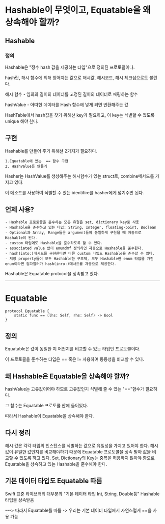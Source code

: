 # Hashable이 무엇이고, Equatable을 왜 상속해야 할까?

## Hashable
### 정의
Hashable은 "정수 hash 값을 제공하는 타입"으로 정의된 프로토콜이다.

hash란, 해시 함수에 의해 얻어지는 값으로 해시값, 해시코드, 해시 체크섬으로도 불린다.

해시 함수 - 임의의 길이의 데이터를 고정된 길이의 데이터로 매핑하는 함수 

hashValue - 어떠힌 데이터를 Hash 함수에 넣게 되면 반환해주는 값

HashTable에서 hash값을 찾기 위해선 key가 필요하고, 이 key는 식별할 수 있도록 unique 해야 한다.

## 구현
Hashable를 만들어 주기 위해선 2가지가 필요하다.

    1.Equatable에 있는  == 함수 구현
    2. HashValue를 만들기

Hasher는 HashValue를 생성해주는 해시함수가 있는 struct로, combine메서드를 가지고 있다.

이 메소드를 사용하여 식별할 수 있는 identifire를 hasher에게 넘겨주면 된다.

## 언제 사용?

    - Hashable 프로토콜을 준수하는 모든 유형은 set, dictionary key로 사용
    - Hashable을 준수하고 있는 타입: String, Integer, floating-point, Boolean
    - Optional과 Array, Range들은 argument들이 동일하게 구현될 때 자동으로 Hashable이 된다.
    - custom 타입에도 Hashable을 준수하도록 할 수 있다.
    - associated value 없이 enumdmf 정의하면 자동으로 Hashable을 준수한다.
    - hash(into:)메서드를 구현한다면 다른 custom 타입도 Hashable을 준수할 수 있다.
    - 저장 property들이 모두 Hashable한 구조체, 모두 Hashable한 enum 타입을 가진 enum이라면 컴파일러가 hash(inro:)메서드를 자동으로 제공한다.

Hashable은 Equatable protocol을 상속받고 있다.

---------

# Equatable

    protocol Equatable {
        static func == (lhs: Self, rhs: Self) -> Bool
    }

## 정의
Equatable은 값이 동일한 지 어떤지를 비교할 수 있는 타입인 프로토콜이다.

이 프로토콜을 준수하는 타입은 == 혹은 != 사용하여 동등성을 비교할 수 있다.

## 왜 Hashable은 Equatable을 상속해야 할까?
hashValue는 고유값이어야 하므로 고유값인지 식별해 줄 수 있는 "=="함수가 필요하다.

그 함수는 Equatable 프로토콜 안에 들어있다.

따라서 Hashable이 Equatable을 상속해야 한다.

## 다시 정리
해시 값은 각각 타입의 인스턴스를 식별하는 값으로 유일성을 가지고 있어야 한다. 해시 값이 유일한 값인지를 비교해야하기 때문에 Equatable 프로토콜을 상속 받아 값을 비교할 수 있도록 하고 있다.
Set, Dictionary의 Key는 중복을 허용하지 않아야 함으로 Equatable을 상속하고 있는 Hashable을 준수해야 한다.

## 기본 데이터 타입도 Equatable 따름

Swift 표준 라이브러리 대부분의 "기본 데이터 타입 Int, String, Double등" Hashable 타입을 상속받음

---> 따라서 Equatable를 따름 -> 우리는 기본 데이터 타입에서 자연스럽게 ==을 사용 가능 
